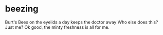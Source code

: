 # beezing
Burt's Bees on the eyelids a day keeps the doctor away
Who else does this? Just me? Ok good, the minty freshness is all for me.

